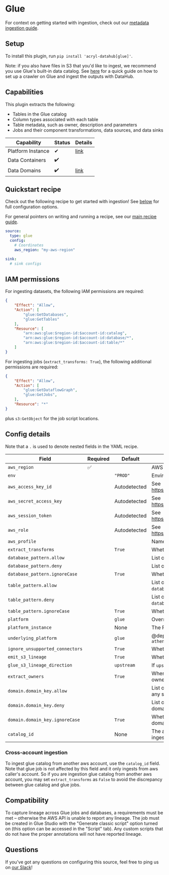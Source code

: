 # Glue

For context on getting started with ingestion, check out our [metadata ingestion guide](../README.md).

## Setup

To install this plugin, run `pip install 'acryl-datahub[glue]'`.

Note: if you also have files in S3 that you'd like to ingest, we recommend you use Glue's built-in data catalog. See [here](./s3.md) for a quick guide on how to set up a crawler on Glue and ingest the outputs with DataHub.

## Capabilities

This plugin extracts the following:

- Tables in the Glue catalog
- Column types associated with each table
- Table metadata, such as owner, description and parameters
- Jobs and their component transformations, data sources, and data sinks

| Capability | Status | Details | 
| -----------| ------ | ---- |
| Platform Instance | ✔ | [link](../../docs/platform-instances.md) |
| Data Containers   | ✔️     |                                          |
| Data Domains      | ✔️     | [link](../../docs/domains.md)            |

## Quickstart recipe

Check out the following recipe to get started with ingestion! See [below](#config-details) for full configuration options.

For general pointers on writing and running a recipe, see our [main recipe guide](../README.md#recipes).

```yml
source:
  type: glue
  config:
    # Coordinates
    aws_region: "my-aws-region"

sink:
  # sink configs
```

## IAM permissions
For ingesting datasets, the following IAM permissions are required:
```json
{
    "Effect": "Allow",
    "Action": [
        "glue:GetDatabases",
        "glue:GetTables"
    ],
    "Resource": [
        "arn:aws:glue:$region-id:$account-id:catalog",
        "arn:aws:glue:$region-id:$account-id:database/*",
        "arn:aws:glue:$region-id:$account-id:table/*"
    ]
}
```

For ingesting jobs (`extract_transforms: True`), the following additional permissions are required:
```json
{
    "Effect": "Allow",
    "Action": [
        "glue:GetDataflowGraph",
        "glue:GetJobs",
    ],
    "Resource": "*"
}
```

plus `s3:GetObject` for the job script locations.

## Config details

Note that a `.` is used to denote nested fields in the YAML recipe.

| Field                           | Required | Default      | Description                                                                                                                                            |
|---------------------------------|----------|--------------|--------------------------------------------------------------------------------------------------------------------------------------------------------|
| `aws_region`                    | ✅        |              | AWS region code.                                                                                                                                       |
| `env`                           |          | `"PROD"`     | Environment to use in namespace when constructing URNs.                                                                                                |
| `aws_access_key_id`             |          | Autodetected | See https://boto3.amazonaws.com/v1/documentation/api/latest/guide/credentials.html                                                                     |
| `aws_secret_access_key`         |          | Autodetected | See https://boto3.amazonaws.com/v1/documentation/api/latest/guide/credentials.html                                                                     |
| `aws_session_token`             |          | Autodetected | See https://boto3.amazonaws.com/v1/documentation/api/latest/guide/credentials.html                                                                     |
| `aws_role`                      |          | Autodetected | See https://boto3.amazonaws.com/v1/documentation/api/latest/guide/credentials.html                                                                     |
| `aws_profile`                   |          |              | Named AWS profile to use, if not set the default will be used                                                                                          |
| `extract_transforms`            |          | `True`       | Whether to extract Glue transform jobs.                                                                                                                |
| `database_pattern.allow`        |          |              | List of regex patterns for databases to include in ingestion.                                                                                          |
| `database_pattern.deny`         |          |              | List of regex patterns for databases to exclude from ingestion.                                                                                        |
| `database_pattern.ignoreCase`   |          | `True`       | Whether to ignore case sensitivity during pattern matching.                                                                                            |
| `table_pattern.allow`           |          |              | List of regex patterns for fully-qualified table names (in the format `database_name.table_name`) to include in ingestion.                             |
| `table_pattern.deny`            |          |              | List of regex patterns for fully-qualified table names (in the format `database_name.table_name`) to exclude from ingestion.                           |
| `table_pattern.ignoreCase`      |          | `True`       | Whether to ignore case sensitivity during pattern matching.                                                                                            |
| `platform`                      |          | `glue`       | Override for platform name. Allowed values - `glue`, `athena`                                                                                          |
| `platform_instance`             |          | None         | The Platform instance to use while constructing URNs.                                                                                                  |
| `underlying_platform`           |          | `glue`       | @deprecated(Use `platform`) Override for platform name. Allowed values - `glue`, `athena`                                                              |
| `ignore_unsupported_connectors` |          | `True`       | Whether to ignore unsupported connectors. If disabled, an error will be raised.                                                                        |
| `emit_s3_lineage`               |          | `True`       | Whether to emit S3-to-Glue lineage.                                                                                                                    |
| `glue_s3_lineage_direction`     |          | `upstream`   | If `upstream`, S3 is upstream to Glue. If `downstream` S3 is downstream to Glue.                                                                       |
| `extract_owners`                |          | `True`       | When enabled, extracts ownership from Glue directly and overwrites existing owners. When disabled, ownership is left empty for datasets.               |
| `domain.domain_key.allow`       |          |              | List of regex patterns for tables to set domain_key domain key (domain_key can be any string like `sales`. There can be multiple domain key specified. |
| `domain.domain_key.deny`        |          |              | List of regex patterns for tables to not assign domain_key. There can be multiple domain key specified.                                                |
| `domain.domain_key.ignoreCase`  |          | `True`       | Whether to ignore case sensitivity during pattern matching.There can be multiple domain key specified.                                                 |
| `catalog_id`                    |          | None         | The aws account id where the target glue catalog lives. If None, datahub will ingest glue catalog in aws caller's account.                             |

### Cross-account ingestion

To ingest glue catalog from another aws account, use the `catalog_id` field. Note that glue job is not affected by this field and it only ingests from aws caller's account. So if you are ingestion glue catalog from another aws account, you may set `extract_transforms` as `False` to avoid the discrepancy between glue catalog and glue jobs.

## Compatibility

To capture lineage across Glue jobs and databases, a requirements must be met – otherwise the AWS API is unable to report any lineage. The job must be created in Glue Studio with the "Generate classic script" option turned on (this option can be accessed in the "Script" tab). Any custom scripts that do not have the proper annotations will not have reported lineage.

## Questions

If you've got any questions on configuring this source, feel free to ping us on [our Slack](https://slack.datahubproject.io/)!
